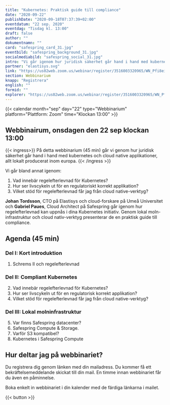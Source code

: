 ```yaml
---
title: "Kubernetes: Praktisk guide till compliance"
date: "2020-09-22"
publishDate: "2020-09-18T07:37:39+02:00"
eventdatum: "22 sep. 2020"
eventdag: "Tisdag kl. 13:00"
draft: false
author: ""
dokumentnamn: ""
card: "safespring_card_31.jpg"
eventbild: "safespring_background_31.jpg"
socialmediabild: "safespring_social_31.jpg"
intro: "Vi går igenom hur juridisk säkerhet går hand i hand med kubernetes och cloud native applikationer"
partner: "elastisys.svg"
link: "https://us02web.zoom.us/webinar/register/3516003320965/WN_Pfi8eiuASUeCgOSWRneZqw"
section: Webbinarium
knapp: "Registrera"
english: ""
formid: ""
explorer: "https://us02web.zoom.us/webinar/register/3516003320965/WN_Pfi8eiuASUeCgOSWRneZqw"
---
```


{{< calendar month="sep" day="22" type="Webbinarium" platform="Plattform: Zoom" time="Klockan 13:00" >}}

## Webbinairum, onsdagen den 22 sep klockan 13:00

{{< ingress>}}
På detta webbinarium (45 min) går vi genom hur juridisk säkerhet går hand i hand med kubernetes och cloud native applikationer, allt lokalt producerat inom europa.
{{< /ingress >}}

Vi går bland annat igenom:

1. Vad innebär regelefterlevnad för Kubernetes?
2. Hur ser livscykeln ut för en regulatoriskt korrekt applikation?
3. Vilket stöd för regelefterlevnad får jag från cloud native-verktyg?

**Johan Tordsson**, CTO på Elastisys och cloud-forskare på Umeå Universitet och **Gabriel Paues**, Cloud Architect på Safespring går igenom hur regelefterlevnad kan uppnås i dina Kubernetes initiativ. Genom lokal moln-infrastruktur och cloud nativ-verktyg presenterar de en praktisk guide till compliance.

## Agenda (45 min)
### Del I: Kort introduktion
1. Schrems II och regelefterlevnad

### Del II: Compliant Kubernetes

2. Vad innebär regelefterlevnad för Kubernetes?
3. Hur ser livscykeln ut för en regulatorisk korrekt applikation?
4. Vilket stöd för regelefterlevnad får jag från cloud native-verktyg?

### Del III: Lokal molninfrastruktur

5. Var finns Safespring datacenter?
6. Safespring Compute & Storage.
7. Varför S3 kompatibel?
8. Kubernetes i Safespring Compute

## Hur deltar jag på webbinariet?
Du registrera dig genom länken med din mailadress. Du kommer få ett bekräftelsemeddelande skickat till din mail. En timme innan webbinariet får du även en påminnelse.

Boka enkelt in webbinariet i din kalender med de färdiga länkarna i mailet.

{{< button >}}
